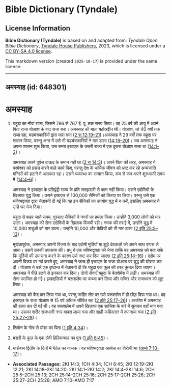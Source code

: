 # Bible Dictionary (Tyndale)

## License Information

**Bible Dictionary (Tyndale)** is based on and adapted from: _Tyndale Open Bible Dictionary_, [Tyndale House Publishers](https://tyndaleopenresources.com/), 2023, which is licensed under a [CC BY-SA 4.0 license](https://creativecommons.org/licenses/by-sa/4.0/legalcode.en).

This markdown version (created `2025-10-17`) is provided under the same license.



--------------------------------

## अमस्याह (id: 648301)

अमस्याह
=======

1. यहूदा का नौवां राजा, जिसने 796 से 767 ई. पू. तक राज्य किया। वह 25 वर्ष की आयु में अपने पिता राजा योआश के बाद राजा बना। अमस्याह की माता यहोअद्दीन थी। योआश, जो 40 वर्षों तक राजा रहा, षड्यंत्रकारियों द्वारा मारा गया ([2 रा 12:19–21](https://ref.ly/2Kgs12:19-2Kgs12:21))।अमस्याह ने 29 वर्षों तक यहूदा पर शासन किया, परन्तु अन्त में उसे भी षड्यंत्रकारियों ने मार डाला ([14:18–20](https://ref.ly/2Kgs14:18-2Kgs14:20))। जब अमस्याह ने अपना शासन शुरू किया, उस समय इस्राएल के उत्तरी राज्य में एक दूसरा योआश राजा था ([14:1–2](https://ref.ly/2Kgs14:1-2Kgs14:2))।

    अमस्याह अपने पूर्वज दाऊद के समान नहीं था ([2 रा 14:3](https://ref.ly/2Kgs14:3))। अपने पिता की तरह, अमस्याह ने परमेश्वर को प्रसन्न करने वाले कार्य किए, परन्तु देश के धार्मिक जीवन को भ्रष्ट कर रहे अन्यजाति मन्दिरों को हटाने में असफल रहा। उसने व्यवस्था का सम्मान किया, कम से कम अपने शुरुआती समय में ([14:4–6](https://ref.ly/2Kgs14:4-2Kgs14:6))।

    अमस्याह ने इस्राएल के प्रतिद्वंद्वी राज्य के प्रति समझदारी से काम नहीं किया। उसने एदोमियों के खिलाफ युद्ध किया। उसने इस्राएल से 100,000 सैनिकों को किराए पर लिया। परन्तु उसे एक भविष्यद्वक्ता द्वारा चेतावनी दी गई कि वह इन सैनिकों का उपयोग युद्ध में न करें, इसलिए अमस्याह ने उन्हें घर भेज दिया।

    यहूदा से बाहर जाते समय, गुस्साए सैनिकों ने नगरों पर हमला किया। उन्होंने 3,000 लोगों को मार डाला। अमस्याह की सेना एदोमियों के खिलाफ विजयी रही। नमक की तराई में, उन्होंने युद्ध में 10,000 शत्रुओं को मार डाला। उन्होंने 10,000 और कैदियों को भी मार डाला ([2 इति 25:5–13](https://ref.ly/2Chr25:5-2Chr25:13))।

    मूर्खतापूर्वक, अमस्याह अपनी विजय के बाद एदोमी मूर्तियों या झूठे देवताओं को अपने साथ वापस ले आया। उसने उनकी उपासना की। प्रभु ने एक भविष्यद्वक्ता को भेजा ताकि वह अमस्याह को बता सके कि मूर्तियों की उपासना करने के कारण उसे नष्ट कर दिया जाएगा ([2 इति 25:14–16](https://ref.ly/2Chr25:14-2Chr25:16))। एदोम पर अपनी विजय पर गर्व करते हुए, अमस्याह ने जल्द ही इस्राएल के राजा योआश पर युद्ध की घोषणा कर दी। योआश ने उसे एक दृष्टान्त में चेतावनी दी कि यहूदा एक फूल की तरह कुचल दिया जाएगा। अमस्याह ने पीछे हटने से इनकार कर दिया। दोनों सेनाएँ यहूदा के बेतशेमेश में लड़ी। अमस्याह की सेना पराजित हो गई। इस्राएलियों ने यरूशलेम पर कब्जा कर लिया और मन्दिर और राजभवन को लूट लिया।

    अमस्याह को कैद कर लिया गया था, परन्तु जाहिर तौर पर उसे यरूशलेम में ही छोड़ दिया गया था। वह इस्राएल के राजा योआश से 15 वर्ष अधिक जीवित रहा ([2 इति 25:17–26](https://ref.ly/2Chr25:17-2Chr25:26))। लाकीश में अमस्याह की हत्या कर दी गई थी। वह यरूशलेम में अपने खिलाफ एक साजिश के बारे में सुनकर वहाँ भाग गया था। उसका शरीर राजधानी नगर वापस लाया गया और शाही कब्रिस्तान में दफनाया गया ([2 इति 25:27–28](https://ref.ly/2Chr25:27-2Chr25:28))।

2. शिमोन के गोत्र से योशा का पिता ([1 इति 4:34](https://ref.ly/1Chr4:34))।
3. मरारी के कुल के एक लेवी हिल्किय्याह का पुत्र ([1 इति 6:45](https://ref.ly/1Chr6:45))।
4. यारोबाम द्वितीय के दिनों में बेतेल का याजक। वह भविष्यद्वक्ता आमोस का विरोधी था ([आमो 7:10–17](https://ref.ly/Amos7:10-Amos7:17))।

* **Associated Passages:** 2KI 14:3; 1CH 4:34; 1CH 6:45; 2KI 12:19–2KI 12:21; 2KI 14:18–2KI 14:20; 2KI 14:1–2KI 14:2; 2KI 14:4–2KI 14:6; 2CH 25:5–2CH 25:13; 2CH 25:14–2CH 25:16; 2CH 25:17–2CH 25:26; 2CH 25:27–2CH 25:28; AMO 7:10–AMO 7:17

